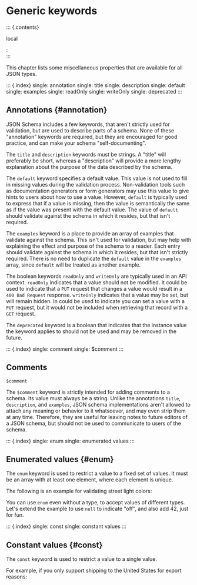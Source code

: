 Generic keywords
================

::: {.contents}

local

:   
:::

This chapter lists some miscellaneous properties that are available for
all JSON types.

::: {.index}
single: annotation single: title single: description single: default
single: examples single: readOnly single: writeOnly single: deprecated
:::

Annotations {#annotation}
-----------

JSON Schema includes a few keywords, that aren\'t strictly used for
validation, but are used to describe parts of a schema. None of these
\"annotation\" keywords are required, but they are encouraged for good
practice, and can make your schema \"self-documenting\".

The `title` and `description` keywords must be strings. A \"title\" will
preferably be short, whereas a \"description\" will provide a more
lengthy explanation about the purpose of the data described by the
schema.

The `default` keyword specifies a default value. This value is not used
to fill in missing values during the validation process. Non-validation
tools such as documentation generators or form generators may use this
value to give hints to users about how to use a value. However,
`default` is typically used to express that if a value is missing, then
the value is semantically the same as if the value was present with the
default value. The value of `default` should validate against the schema
in which it resides, but that isn\'t required.

The `examples` keyword is a place to provide an array of examples that
validate against the schema. This isn\'t used for validation, but may
help with explaining the effect and purpose of the schema to a reader.
Each entry should validate against the schema in which it resides, but
that isn\'t strictly required. There is no need to duplicate the
`default` value in the `examples` array, since `default` will be treated
as another example.

The boolean keywords `readOnly` and `writeOnly` are typically used in an
API context. `readOnly` indicates that a value should not be modified.
It could be used to indicate that a `PUT` request that changes a value
would result in a `400 Bad Request` response. `writeOnly` indicates that
a value may be set, but will remain hidden. In could be used to indicate
you can set a value with a `PUT` request, but it would not be included
when retrieving that record with a `GET` request.

The `deprecated` keyword is a boolean that indicates that the instance
value the keyword applies to should not be used and may be removed in
the future.

::: {.index}
single: comment single: \$comment
:::

Comments
--------

`$comment`

The `$comment` keyword is strictly intended for adding comments to a
schema. Its value must always be a string. Unlike the annotations
`title`, `description`, and `examples`, JSON schema implementations
aren\'t allowed to attach any meaning or behavior to it whatsoever, and
may even strip them at any time. Therefore, they are useful for leaving
notes to future editors of a JSON schema, but should not be used to
communicate to users of the schema.

::: {.index}
single: enum single: enumerated values
:::

Enumerated values {#enum}
-----------------

The `enum` keyword is used to restrict a value to a fixed set of values.
It must be an array with at least one element, where each element is
unique.

The following is an example for validating street light colors:

You can use `enum` even without a type, to accept values of different
types. Let\'s extend the example to use `null` to indicate \"off\", and
also add 42, just for fun.

::: {.index}
single: const single: constant values
:::

Constant values {#const}
---------------

The `const` keyword is used to restrict a value to a single value.

For example, if you only support shipping to the United States for
export reasons:
